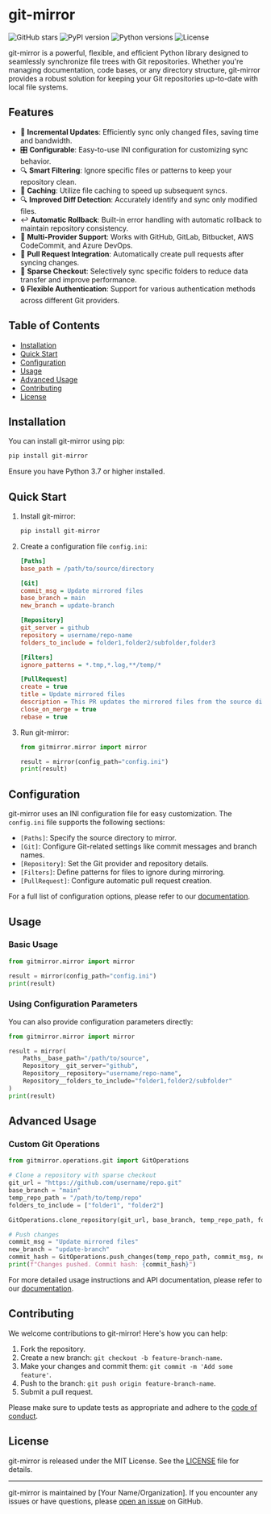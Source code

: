 # git-mirror

![GitHub stars](https://img.shields.io/github/stars/yourusername/git-mirror?style=social)
![PyPI version](https://img.shields.io/pypi/v/git-mirror.svg)
![Python versions](https://img.shields.io/pypi/pyversions/git-mirror.svg)
![License](https://img.shields.io/github/license/yourusername/git-mirror.svg)

git-mirror is a powerful, flexible, and efficient Python library designed to seamlessly synchronize file trees with Git repositories. Whether you're managing documentation, code bases, or any directory structure, git-mirror provides a robust solution for keeping your Git repositories up-to-date with local file systems.

## Features

- 🔄 **Incremental Updates**: Efficiently sync only changed files, saving time and bandwidth.
- 🎛️ **Configurable**: Easy-to-use INI configuration for customizing sync behavior.
- 🔍 **Smart Filtering**: Ignore specific files or patterns to keep your repository clean.
- 💾 **Caching**: Utilize file caching to speed up subsequent syncs.
- 🔍 **Improved Diff Detection**: Accurately identify and sync only modified files.
- ↩️ **Automatic Rollback**: Built-in error handling with automatic rollback to maintain repository consistency.
- 🔀 **Multi-Provider Support**: Works with GitHub, GitLab, Bitbucket, AWS CodeCommit, and Azure DevOps.
- 🤝 **Pull Request Integration**: Automatically create pull requests after syncing changes.
- 📁 **Sparse Checkout**: Selectively sync specific folders to reduce data transfer and improve performance.
- 🔒 **Flexible Authentication**: Support for various authentication methods across different Git providers.

## Table of Contents

- [Installation](#installation)
- [Quick Start](#quick-start)
- [Configuration](#configuration)
- [Usage](#usage)
- [Advanced Usage](#advanced-usage)
- [Contributing](#contributing)
- [License](#license)

## Installation

You can install git-mirror using pip:

```bash
pip install git-mirror
```

Ensure you have Python 3.7 or higher installed.

## Quick Start

1. Install git-mirror:
   ```bash
   pip install git-mirror
   ```

2. Create a configuration file `config.ini`:
   ```ini
   [Paths]
   base_path = /path/to/source/directory

   [Git]
   commit_msg = Update mirrored files
   base_branch = main
   new_branch = update-branch

   [Repository]
   git_server = github
   repository = username/repo-name
   folders_to_include = folder1,folder2/subfolder,folder3

   [Filters]
   ignore_patterns = *.tmp,*.log,**/temp/*

   [PullRequest]
   create = true
   title = Update mirrored files
   description = This PR updates the mirrored files from the source directory.
   close_on_merge = true
   rebase = true
   ```

3. Run git-mirror:
   ```python
   from gitmirror.mirror import mirror

   result = mirror(config_path="config.ini")
   print(result)
   ```

## Configuration

git-mirror uses an INI configuration file for easy customization. The `config.ini` file supports the following sections:

- `[Paths]`: Specify the source directory to mirror.
- `[Git]`: Configure Git-related settings like commit messages and branch names.
- `[Repository]`: Set the Git provider and repository details.
- `[Filters]`: Define patterns for files to ignore during mirroring.
- `[PullRequest]`: Configure automatic pull request creation.

For a full list of configuration options, please refer to our [documentation](https://git-mirror.readthedocs.io).

## Usage

### Basic Usage

```python
from gitmirror.mirror import mirror

result = mirror(config_path="config.ini")
print(result)
```

### Using Configuration Parameters

You can also provide configuration parameters directly:

```python
from gitmirror.mirror import mirror

result = mirror(
    Paths__base_path="/path/to/source",
    Repository__git_server="github",
    Repository__repository="username/repo-name",
    Repository__folders_to_include="folder1,folder2/subfolder"
)
print(result)
```

## Advanced Usage

### Custom Git Operations

```python
from gitmirror.operations.git import GitOperations

# Clone a repository with sparse checkout
git_url = "https://github.com/username/repo.git"
base_branch = "main"
temp_repo_path = "/path/to/temp/repo"
folders_to_include = ["folder1", "folder2"]

GitOperations.clone_repository(git_url, base_branch, temp_repo_path, folders_to_include)

# Push changes
commit_msg = "Update mirrored files"
new_branch = "update-branch"
commit_hash = GitOperations.push_changes(temp_repo_path, commit_msg, new_branch)
print(f"Changes pushed. Commit hash: {commit_hash}")
```

For more detailed usage instructions and API documentation, please refer to our [documentation](https://git-mirror.readthedocs.io).

## Contributing

We welcome contributions to git-mirror! Here's how you can help:

1. Fork the repository.
2. Create a new branch: `git checkout -b feature-branch-name`.
3. Make your changes and commit them: `git commit -m 'Add some feature'`.
4. Push to the branch: `git push origin feature-branch-name`.
5. Submit a pull request.

Please make sure to update tests as appropriate and adhere to the [code of conduct](CODE_OF_CONDUCT.md).

## License

git-mirror is released under the MIT License. See the [LICENSE](LICENSE) file for details.

---

git-mirror is maintained by [Your Name/Organization]. If you encounter any issues or have questions, please [open an issue](https://github.com/yourusername/git-mirror/issues) on GitHub.